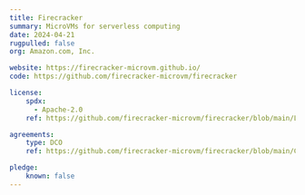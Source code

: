 ```yaml
---
title: Firecracker
summary: MicroVMs for serverless computing
date: 2024-04-21
rugpulled: false
org: Amazon.com, Inc.

website: https://firecracker-microvm.github.io/
code: https://github.com/firecracker-microvm/firecracker

license:
    spdx:
      - Apache-2.0
    ref: https://github.com/firecracker-microvm/firecracker/blob/main/LICENSE

agreements:
    type: DCO
    ref: https://github.com/firecracker-microvm/firecracker/blob/main/CONTRIBUTING.md#developer-certificate-of-origin

pledge:
    known: false
---
```

